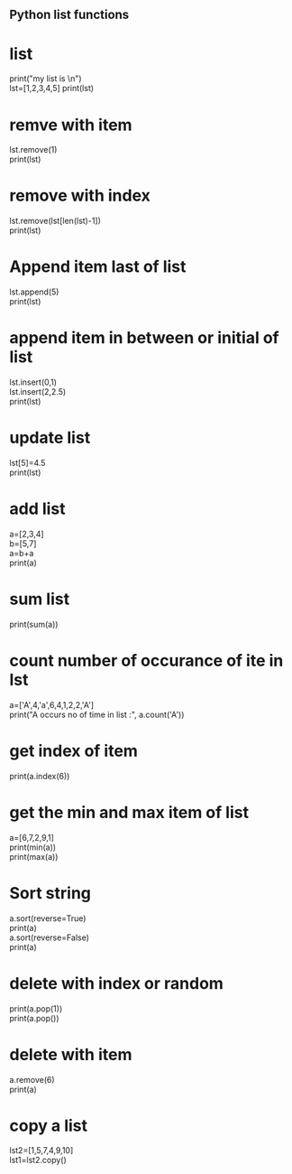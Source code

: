 ## Python list functions

# list
print("my list is \n")   
lst=[1,2,3,4,5]
print(lst)
# remve with item
lst.remove(1)   
print(lst)
# remove with index
lst.remove(lst[len(lst)-1])   
print(lst)
# Append item last of list
lst.append(5)   
print(lst)
# append item in between or initial of list
lst.insert(0,1)   
lst.insert(2,2.5)   
print(lst)
# update list
lst[5]=4.5   
print(lst)
# add list
a=[2,3,4]   
b=[5,7]   
a=b+a   
print(a)
# sum list
print(sum(a))
# count number of occurance of ite in lst
a=['A',4,'a',6,4,1,2,2,'A']   
print("A occurs no of time in list :", a.count('A'))
# get index of item
print(a.index(6))
# get the min and max item of list
a=[6,7,2,9,1]   
print(min(a))   
print(max(a))

# Sort string
a.sort(reverse=True)   
print(a)   
a.sort(reverse=False)   
print(a)

#  delete with index or random
print(a.pop(1))   
print(a.pop())

# delete with item
a.remove(6)   
print(a)

# copy a list
lst2=[1,5,7,4,9,10]   
lst1=lst2.copy()
